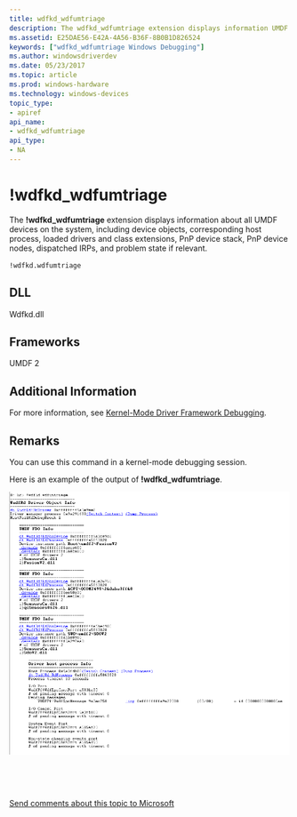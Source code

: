 ```yaml
---
title: wdfkd_wdfumtriage
description: The wdfkd_wdfumtriage extension displays information UMDF devices on the system, including device objects, loaded drivers and class extensions, PnP device stack, dispatched IRPs.
ms.assetid: E25DAE56-E42A-4A56-B36F-8B0B1D826524
keywords: ["wdfkd_wdfumtriage Windows Debugging"]
ms.author: windowsdriverdev
ms.date: 05/23/2017
ms.topic: article
ms.prod: windows-hardware
ms.technology: windows-devices
topic_type:
- apiref
api_name:
- wdfkd_wdfumtriage
api_type:
- NA
---
```


# !wdfkd\_wdfumtriage


The **!wdfkd\_wdfumtriage** extension displays information about all UMDF devices on the system, including device objects, corresponding host process, loaded drivers and class extensions, PnP device stack, PnP device nodes, dispatched IRPs, and problem state if relevant.

```
!wdfkd.wdfumtriage
```

## <span id="DLL"></span><span id="dll"></span>DLL


Wdfkd.dll

## <span id="Frameworks"></span><span id="frameworks"></span><span id="FRAMEWORKS"></span>Frameworks


UMDF 2

## <span id="Additional_Information"></span><span id="additional_information"></span><span id="ADDITIONAL_INFORMATION"></span>Additional Information


For more information, see [Kernel-Mode Driver Framework Debugging](kernel-mode-driver-framework-debugging.md).

Remarks
-------

You can use this command in a kernel-mode debugging session.

Here is an example of the output of **!wdfkd\_wdfumtriage**.

![driver object list output from !wdfkd.wdfumtriage](images/wdfumtriage2.png)

 

 

[Send comments about this topic to Microsoft](mailto:wsddocfb@microsoft.com?subject=Documentation%20feedback%20[debugger\debugger]:%20!wdfkd_wdfumtriage%20%20RELEASE:%20%285/15/2017%29&body=%0A%0APRIVACY%20STATEMENT%0A%0AWe%20use%20your%20feedback%20to%20improve%20the%20documentation.%20We%20don't%20use%20your%20email%20address%20for%20any%20other%20purpose,%20and%20we'll%20remove%20your%20email%20address%20from%20our%20system%20after%20the%20issue%20that%20you're%20reporting%20is%20fixed.%20While%20we're%20working%20to%20fix%20this%20issue,%20we%20might%20send%20you%20an%20email%20message%20to%20ask%20for%20more%20info.%20Later,%20we%20might%20also%20send%20you%20an%20email%20message%20to%20let%20you%20know%20that%20we've%20addressed%20your%20feedback.%0A%0AFor%20more%20info%20about%20Microsoft's%20privacy%20policy,%20see%20http://privacy.microsoft.com/default.aspx. "Send comments about this topic to Microsoft")





